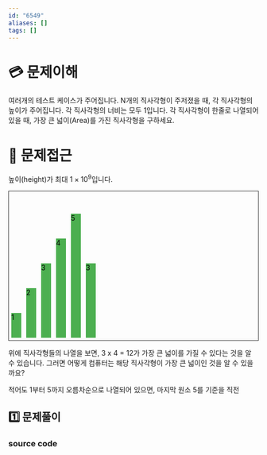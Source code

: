 ```yaml
---
id: "6549"
aliases: []
tags: []
---
```


# 💳 문제이해

여러개의 테스트 케이스가 주어집니다.
N개의 직사각형이 주저졌을 때, 각 직사각형의 높이가 주어집니다.
각 직사각형의 너비는 모두 1입니다. 각 직사각형이 한줄로 나열되어 있을 때,
가장 큰 넓이(Area)를 가진 직사각형을 구하세요.

# 🚥 문제접근

높이(height)가 최대 $1\times 10^9$입니다.


<style>
    .container {
        display: flex;
        align-items: flex-end; /* 직사각형들을 아래쪽에 정렬 */
        height: 300px; /* 전체 그래프 높이 */
        border: 1px solid #333;
    }
    .bar {
        width: 20px; /* 모든 직사각형의 너비 */
        margin-right: 5px; /* 직사각형 사이의 간격 */
        background-color: #4CAF50;
        display: inline-block;
        display: flex;
        color: black;
        margin: 5px;
    }
    /* 예제 직사각형들의 높이 */
    .bar-1 { height: 50px; }
    .bar-2 { height: 100px; }
    .bar-3 { height: 150px; }
    .bar-4 { height: 200px; }
    .bar-5 { height: 250px; }
</style>

<div class="container">
    <div class="bar bar-1">1</div>
    <div class="bar bar-2">2</div>
    <div class="bar bar-3">3</div>
    <div class="bar bar-4">4</div>
    <div class="bar bar-5">5</div>
    <div class="bar bar-3">3</div>
</div>


위에 직사각형들의 나열을 보면, 3 x 4 = 12가 가장 큰 넓이를 가질 수 있다는
것을 알 수 있습니다. 그러면 어떻게 컴퓨터는 해당 직사각형이 가장 큰 
넓이인 것을 알 수 있을까요?

적어도 1부터 5까지 오름차순으로 나열되어 있으면, 마지막 원소 5를 기준을 직전


## 1️⃣  문제풀이

### source code

